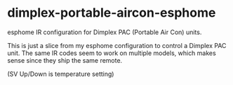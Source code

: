 # dimplex-portable-aircon-esphome
esphome IR configuration for Dimplex PAC (Portable Air Con) units. 

This is just a slice from my esphome configuration to control a Dimplex PAC unit. The same IR codes seem to work on multiple models, which makes sense since they ship the same remote.

(SV Up/Down is temperature setting)
